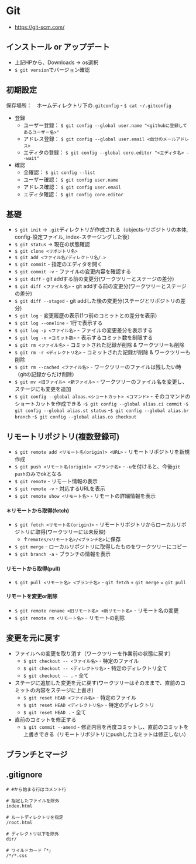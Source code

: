 # Git
- https://git-scm.com/

## インストール or アップデート
- 上記HPから、Downloads → os選択
- `$ git version`でバージョン確認

## 初期設定
保存場所：　ホームディレクトリ下の`.gitconfig` - `$ cat ~/.gitconfig`
- 登録
  - ユーザー登録： `$ git config --global user.name "<githubに登録してあるユーザー名>"`
  - アドレス登録： `$ git config --global user.email <自分のメールアドレス>`
  - エディタの登録： `$ git config --global core.editor "<エディタ名> --wait"`  
- 確認
  - 全確認： `$ git config --list`
  - ユーザー確認： `$ git config user.name`
  - アドレス確認： `$ git config user.email`
  - エディタ確認： `$ git config core.editor`

## 基礎
  - `$ git init` → `.git`ディレクトリが作成される（objects-リポジトリの本体, config-設定ファイル, index-ステージングした後）
  - `$ git status` → 現在の状態確認
  - `$ git clone <リポジトリ名>`
  - `$ git add <ファイル名/ディレクトリ名/.>`
  - `$ git commit` - 指定のエディタを開く
  - `$ git commit -v` - ファイルの変更内容を確認する
  - `$ git diff` - git addする前の変更分(ワークツリーとステージの差分)
  - `$ git diff <ファイル名>` - git addする前の変更分(ワークツリーとステージの差分)
  - `$ git diff --staged` - git addした後の変更分(ステージとリポジトリの差分)
  - `$ git log` - 変更履歴の表示(1つ前のコミットとの差分を表示)
  - `$ git log --oneline` - 1行で表示する
  - `$ git log -p <ファイル名>` - ファイルの変更差分を表示する
  - `$ git log -n <コミット数>` - 表示するコミット数を制限する
  - `$ git rm <ファイル名>` - コミットされた記録が削除 & ワークツリーも削除
  - `$ git rm -r <ディレクトリ名>` - コミットされた記録が削除 & ワークツリーも削除
  - `$ git rm --cached <ファイル名>` - ワークツリーのファイルは残したい時（gitの記録からだけ削除)
  - `$ git mv <旧ファイル> <新ファイル>` - ワークツリーのファイル名を変更し、ステージにも変更を追加
  - `$ git config --global aloas.<ショートカット> <コマンド>` - そのコマンドのショートカットを作成できる
    -`$ git config --global alias.ci commit`
    -`$ git config --global alias.st status`
    -`$ git config --global alias.br branch`
    -`$ git config --global alias.co checkout`

## リモートリポジトリ(複数登録可)
  - `$ git remote add <リモート名(origin)> <URL>` - リモートリポジトリを新規作成
  - `$ git push <リモート名(origin)> <ブランチ名>` - `-u`を付けると、今後`git push`のみでokとなる
  - `$ git remote` - リモート情報の表示
  - `$ git remote -v` - 対応するURLを表示
  - `$ git remote show <リモート名>` - リモートの詳細情報を表示
  
#### ＊リモートから取得(fetch)
  - `$ git fetch <リモート名(origin)>` - リモートリポジトリからローカルリポジトリに取得(ワークツリーには未反映)
    - ↑`remotes/<リモート名>/<ブランチ名>`に保存
  - `$ git merge` - ローカルリポジトリに取得したものをワークツリーにコピー
  - `$ git branch -a` - ブランチの情報を表示

#### リモートから取得(pull)
  - `$ git pull <リモート名> <ブランチ名>` - `git fetch` + `git merge` = `git pull`
  
#### リモートを変更or削除
  - `$ git remote rename <旧リモート名> <新リモート名>` - リモート名の変更
  - `$ git remote rm <リモート名>` - リモートの削除
  
## 変更を元に戻す
- ファイルへの変更を取り消す（ワークツリーを作業前の状態に戻す）
  - `$ git checkout -- <ファイル名>` - 特定のファイル
  - `$ git checkout -- <ディレクトリ名>` - 特定のディレクトリ全て
  - `$ git checkout -- .` - 全て
- ステージに追加した変更を元に戻す(ワークツリーはそのままで、直前のコミットの内容をステージに上書き)
  - `$ git reset HEAD <ファイル名>` - 特定のファイル
  - `$ git reset HEAD <ディレクトリ名>` - 特定のディレクトリ
  - `$ git reset HEAD .` - 全て
- 直前のコミットを修正する
  - `$ git commit --amend` - 修正内容を再度コミットし、直前のコミットを上書きできる（リモートリポジトリにpushしたコミットは修正しない）

## ブランチとマージ

  
## .gitignore
  ```.gitignore
  # #から始まる行はコメント行
  
  # 指定したファイルを除外
  index.html
  
  # ルートディレクトリを指定
  /root.html
  
  # ディレクトリ以下を除外
  dir/
  
  # ワイルドカード「*」
  /*/*.css
  ```
